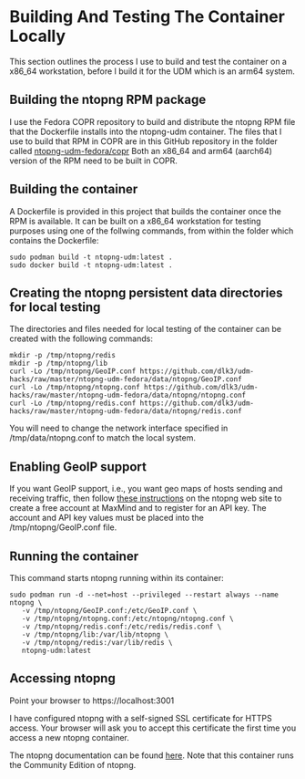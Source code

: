 # Building And Testing The Container Locally

This section outlines the process I use to build and test the container on a x86_64 workstation, before I build it for the UDM which is an arm64 system.

## Building the ntopng RPM package

I use the Fedora COPR repository to build and distribute the ntopng RPM file that the Dockerfile installs into the ntopng-udm container.  The files that I use to build that RPM in COPR are in this GitHub repository in the folder called [ntopng-udm-fedora/copr](https://github.com/dlk3/udm-hacks/tree/master/ntopng-udm-fedora/copr)  Both an x86_64 and arm64 (aarch64) version of the RPM need to be built in COPR.

## Building the container

A Dockerfile is provided in this project that builds the container once the RPM is available.  It can be built on a x86_64 workstation for testing purposes using one of the follwing commands, from within the folder which contains the Dockerfile:

```
sudo podman build -t ntopng-udm:latest .
sudo docker build -t ntopng-udm:latest .
```

## Creating the ntopng persistent data directories for local testing

The directories and files needed  for local testing of the container can be created with the following commands:

```
mkdir -p /tmp/ntopng/redis
mkdir -p /tmp/ntopng/lib
curl -Lo /tmp/ntopng/GeoIP.conf https://github.com/dlk3/udm-hacks/raw/master/ntopng-udm-fedora/data/ntopng/GeoIP.conf
curl -Lo /tmp/ntopng/ntopng.conf https://github.com/dlk3/udm-hacks/raw/master/ntopng-udm-fedora/data/ntopng/ntopng.conf
curl -Lo /tmp/ntopng/redis.conf https://github.com/dlk3/udm-hacks/raw/master/ntopng-udm-fedora/data/ntopng/redis.conf
```

You will need to change the network interface specified in /tmp/data/ntopng.conf to match the local system.

## Enabling GeoIP support

If you want GeoIP support, i.e., you want geo maps of hosts sending and receiving traffic, then follow [these instructions](https://github.com/ntop/ntopng/blob/dev/doc/README.geolocation.md) on the ntopng web site to create a free account at MaxMind and to register for an API key.  The account and API key values must be placed into the /tmp/ntopng/GeoIP.conf file.

## Running the container

This command starts ntopng running within its container:
```
sudo podman run -d --net=host --privileged --restart always --name ntopng \
   -v /tmp/ntopng/GeoIP.conf:/etc/GeoIP.conf \
   -v /tmp/ntopng/ntopng.conf:/etc/ntopng/ntopng.conf \
   -v /tmp/ntopng/redis.conf:/etc/redis/redis.conf \
   -v /tmp/ntopng/lib:/var/lib/ntopng \
   -v /tmp/ntopng/redis:/var/lib/redis \
   ntopng-udm:latest
```

## Accessing ntopng

Point your browser to https://localhost:3001

I have configured ntopng with a self-signed SSL certificate for HTTPS access.  Your browser will ask you to accept this certificate the first time you access a new ntopng container.

The ntopng documentation can be found [here](https://www.ntop.org/guides/ntopng/).  Note that this container runs the Community Edition of ntopng.

